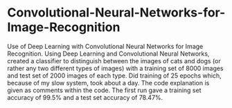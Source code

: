 # Convolutional-Neural-Networks-for-Image-Recognition
Use of Deep Learning with Convolutional Neural Networks for Image Recognition.
Using Deep Learning and Convolutional Neural Networks, created a classifier to distinguish between the images of cats and dogs (or rather any two different types of images) with a training set of 8000 images and test set of 2000 images of each type. Did training of 25 epochs which, because of my slow system, took about a day. The code explanation is given as comments within the code. The first run gave a training set accuracy of 99.5% and a test set accuracy of 78.47%.
